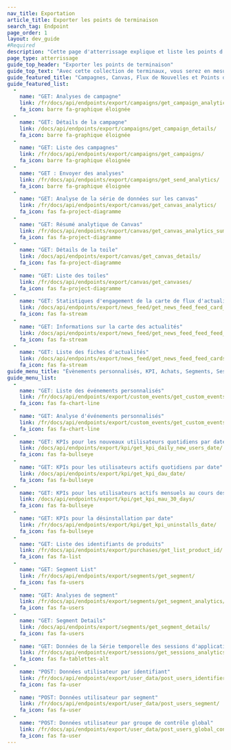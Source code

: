 ```yaml
---
nav_title: Exportation
article_title: Exporter les points de terminaison
search_tag: Endpoint
page_order: 1
layout: dev_guide
#Required
description: "Cette page d'atterrissage explique et liste les points d'extrémité d'exportation de Braze."
page_type: atterrissage
guide_top_header: "Exporter les points de terminaison"
guide_top_text: "Avec cette collection de terminaux, vous serez en mesure d'accéder et d'exporter différents niveaux de détails sur vos ICP, Fil d'actualité, sessions d'applications, utilisateurs, segments, campagnes et canvases. <br> <br> Assurez-vous de consulter notre <a href='/docs/user_guide/administrative/access_braze/braze_instances/' target='_blank'>Instance</a>, <a href='/docs/api/api_key/' target='_blank'>Clé API</a>, et <a href='/docs/api/identifier_types/' target='_blank'>identifiant</a> documentation de référence lors de la compilation de vos paramètres et de vos corps de requête."
guide_featured_title: "Campagnes, Canvas, Flux de Nouvelles et Points d'Exportation SMS"
guide_featured_list:
  - 
    name: "GET: Analyses de campagne"
    link: /fr/docs/api/endpoints/export/campaigns/get_campaign_analytics/
    fa_icon: barre fa-graphique éloignée
  - 
    name: "GET: Détails de la campagne"
    link: /docs/api/endpoints/export/campaigns/get_campaign_details/
    fa_icon: barre fa-graphique éloignée
  - 
    name: "GET: Liste des campagnes"
    link: /fr/docs/api/endpoints/export/campaigns/get_campaigns/
    fa_icon: barre fa-graphique éloignée
  - 
    name: "GET : Envoyer des analyses"
    link: /fr/docs/api/endpoints/export/campaigns/get_send_analytics/
    fa_icon: barre fa-graphique éloignée
  - 
    name: "GET: Analyse de la série de données sur les canvas"
    link: /fr/docs/api/endpoints/export/canvas/get_canvas_analytics/
    fa_icon: fas fa-project-diagramme
  - 
    name: "GET: Résumé analytique de Canvas"
    link: /fr/docs/api/endpoints/export/canvas/get_canvas_analytics_summary/
    fa_icon: fas fa-project-diagramme
  - 
    name: "GET: Détails de la toile"
    link: /docs/api/endpoints/export/canvas/get_canvas_details/
    fa_icon: fas fa-project-diagramme
  - 
    name: "GET: Liste des toiles"
    link: /fr/docs/api/endpoints/export/canvas/get_canvases/
    fa_icon: fas fa-project-diagramme
  - 
    name: "GET: Statistiques d'engagement de la carte de flux d'actualités"
    link: /docs/api/endpoints/export/news_feed/get_news_feed_feed_card_analytics/
    fa_icon: fas fa-stream
  - 
    name: "GET: Informations sur la carte des actualités"
    link: /docs/api/endpoints/export/news_feed/get_news_feed_feed_feed_card_details/
    fa_icon: fas fa-stream
  - 
    name: "GET: Liste des fiches d'actualités"
    link: /docs/api/endpoints/export/news_feed/get_news_feed_feed_cards/
    fa_icon: fas fa-stream
guide_menu_title: "Évènements personnalisés, KPI, Achats, Segments, Sessions et Exportation de données utilisateur"
guide_menu_list:
  - 
    name: "GET: Liste des événements personnalisés"
    link: /fr/docs/api/endpoints/export/custom_events/get_custom_events/
    fa_icon: fas fa-chart-line
  - 
    name: "GET: Analyse d'événements personnalisés"
    link: /fr/docs/api/endpoints/export/custom_events/get_custom_events_analytics/
    fa_icon: fas fa-chart-line
  - 
    name: "GET: KPIs pour les nouveaux utilisateurs quotidiens par date"
    link: /docs/api/endpoints/export/kpi/get_kpi_daily_new_users_date/
    fa_icon: fas fa-bullseye
  - 
    name: "GET: KPIs pour les utilisateurs actifs quotidiens par date"
    link: /docs/api/endpoints/export/kpi/get_kpi_dau_date/
    fa_icon: fas fa-bullseye
  - 
    name: "GET: KPIs pour les utilisateurs actifs mensuels au cours des 30derniers jours"
    link: /docs/api/endpoints/export/kpi/get_kpi_mau_30_days/
    fa_icon: fas fa-bullseye
  - 
    name: "GET: KPIs pour la désinstallation par date"
    link: /fr/docs/api/endpoints/export/kpi/get_kpi_uninstalls_date/
    fa_icon: fas fa-bullseye
  - 
    name: "GET: Liste des identifiants de produits"
    link: /fr/docs/api/endpoints/export/purchases/get_list_product_id/
    fa_icon: fas fa-list
  - 
    name: "GET: Segment List"
    link: /fr/docs/api/endpoints/export/segments/get_segment/
    fa_icon: fas fa-users
  - 
    name: "GET: Analyses de segment"
    link: /fr/docs/api/endpoints/export/segments/get_segment_analytics/
    fa_icon: fas fa-users
  - 
    name: "GET: Segment Details"
    link: /docs/api/endpoints/export/segments/get_segment_details/
    fa_icon: fas fa-users
  - 
    name: "GET: Données de la Série temporelle des sessions d'applications"
    link: /fr/docs/api/endpoints/export/sessions/get_sessions_analytics/
    fa_icon: fas fa-tablettes-alt
  - 
    name: "POST: Données utilisateur par identifiant"
    link: /fr/docs/api/endpoints/export/user_data/post_users_identifier/
    fa_icon: fas fa-user
  - 
    name: "POST: Données utilisateur par segment"
    link: /fr/docs/api/endpoints/export/user_data/post_users_segment/
    fa_icon: fas fa-user
  - 
    name: "POST: Données utilisateur par groupe de contrôle global"
    link: /fr/docs/api/endpoints/export/user_data/post_users_global_control_group/
    fa_icon: fas fa-user
---
```


